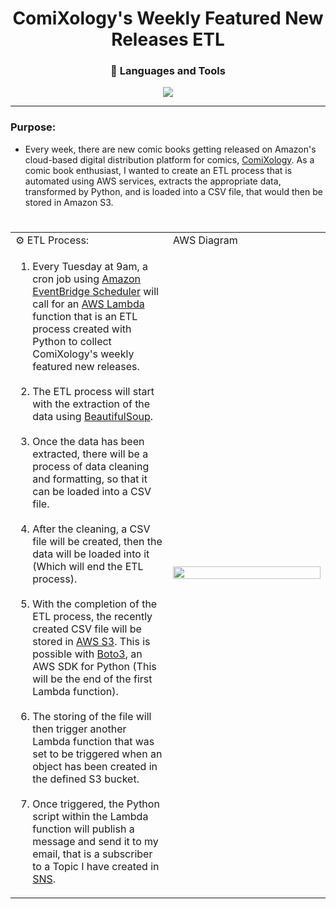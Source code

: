 <h1 align="center">ComiXology's Weekly Featured New Releases ETL</h1>

<h3 align="center">🧰 Languages and Tools</h3>
<p align="center">
<img src="https://user-images.githubusercontent.com/97479656/214594812-e19961c9-00cd-4c7a-9c56-5b8b45f9ed13.png">
</p>
<hr>

### Purpose:
* Every week, there are new comic books getting released on Amazon's cloud-based digital distribution platform for comics, [ComiXology](https://www.amazon.com/kindle-dbs/comics-store/home/ "Amazon's ComiXology"). As a comic book enthusiast, I wanted to create an ETL process that is automated using AWS services, extracts the appropriate data, transformed by Python, and is loaded into a CSV file, that would then be stored in Amazon S3.
#

<div>

<table align="center">

<tr>
<td>⚙ ETL Process:</td>
<td>AWS Diagram</td>
</tr>

<tr>
<td width="50%">
<ol>
<li>Every Tuesday at 9am, a cron job using <a href="https://aws.amazon.com/eventbridge/scheduler/">Amazon EventBridge Scheduler</a> will call for an <a href="https://aws.amazon.com/lambda/">AWS Lambda</a> function that is an ETL process created with Python to collect ComiXology's weekly featured new releases.</li>
<br>
<li>The ETL process will start with the extraction of the data using <a href="https://beautiful-soup-4.readthedocs.io/en/latest/">BeautifulSoup</a>.</li>
<br>
<li>Once the data has been extracted, there will be a process of data cleaning and formatting, so that it can be loaded into a CSV file.</li>
<br>
<li>After the cleaning, a CSV file will be created, then the data will be loaded into it (Which will end the ETL process).</li>
<br>
<li>With the completion of the ETL process, the recently created CSV file will be stored in <a href="https://aws.amazon.com/s3/">AWS S3</a>. This is possible with <a href="https://boto3.amazonaws.com/v1/documentation/api/latest/guide/quickstart.html">Boto3</a>, an AWS SDK for Python (This will be the end of the first Lambda function).</li>
<br>
<li>The storing of the file will then trigger another Lambda function that was set to be triggered when an object has been created in the defined S3 bucket.</li> 
<br>
<li>Once triggered, the Python script within the Lambda function will publish a message and send it to my email, that is a subscriber to a Topic I have created in <a href="https://aws.amazon.com/sns/">SNS</a>.</li> 
</ol>
</td>

<td>
<img height="100%" width="100%" src="https://user-images.githubusercontent.com/97479656/214634385-496ebeb6-ab5b-4c9c-b904-5344ff3aec67.png">
</td>
</tr>

</table>

</div>
